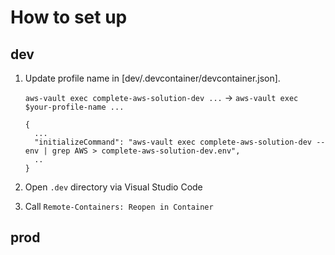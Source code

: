 # How to set up

## dev

1. Update profile name in [dev/.devcontainer/devcontainer.json].
  
    `aws-vault exec complete-aws-solution-dev ...` → `aws-vault exec $your-profile-name ...`

    ```
    {
      ...
      "initializeCommand": "aws-vault exec complete-aws-solution-dev -- env | grep AWS > complete-aws-solution-dev.env",
      ..
    }
    ```
2. Open `.dev` directory via Visual Studio Code
3. Call `Remote-Containers: Reopen in Container`

## prod
